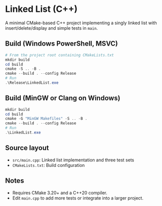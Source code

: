 # Linked List (C++)

A minimal CMake-based C++ project implementing a singly linked list with insert/delete/display and simple tests in `main`.

## Build (Windows PowerShell, MSVC)

```powershell
# From the project root containing CMakeLists.txt
mkdir build
cd build
cmake -S .. -B .
cmake --build . --config Release
# Run
.\Release\LinkedList.exe
```

## Build (MinGW or Clang on Windows)

```powershell
mkdir build
cd build
cmake -G "MinGW Makefiles" -S .. -B .
cmake --build . --config Release
# Run
.\LinkedList.exe
```

## Source layout

- `src/main.cpp`: Linked list implementation and three test sets
- `CMakeLists.txt`: Build configuration

## Notes

- Requires CMake 3.20+ and a C++20 compiler.
- Edit `main.cpp` to add more tests or integrate into a larger project.
